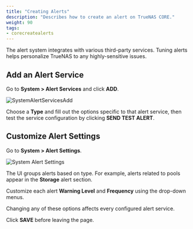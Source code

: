 ```yaml
---
title: "Creating Alerts"
description: "Describes how to create an alert on TrueNAS CORE."
weight: 90
tags:
- corecreatealerts
---
```




The alert system integrates with various third-party services.
Tuning alerts helps personalize TrueNAS to any highly-sensitive issues.

## Add an Alert Service

Go to **System > Alert Services** and click **ADD**.

![SystemAlertServicesAdd](/images/CORE/System/SystemAlertServicesAdd.png "New Alert Service")

Choose a **Type** and fill out the options specific to that alert service, then test the service configuration by clicking **SEND TEST ALERT**.

## Customize Alert Settings

Go to **System > Alert Settings**.

![System Alert Settings](/images/CORE/System/SystemAlertSettings.png "Alert Settings")

The UI groups alerts based on type.
For example, alerts related to pools appear in the **Storage** alert section.

Customize each alert **Warning Level** and **Frequency** using the drop-down menus.

Changing any of these options affects every configured alert service.

Click **SAVE** before leaving the page.

